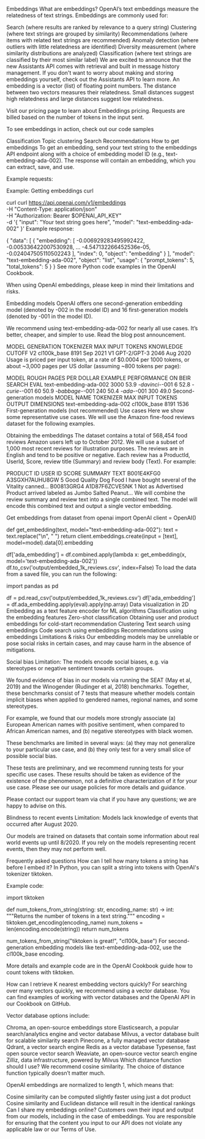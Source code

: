 Embeddings
What are embeddings?
OpenAI’s text embeddings measure the relatedness of text strings. Embeddings are commonly used for:

Search (where results are ranked by relevance to a query string)
Clustering (where text strings are grouped by similarity)
Recommendations (where items with related text strings are recommended)
Anomaly detection (where outliers with little relatedness are identified)
Diversity measurement (where similarity distributions are analyzed)
Classification (where text strings are classified by their most similar label)
We are excited to announce that the new Assistants API comes with retrieval and built in message history management. If you don't want to worry about making and storing embeddings yourself, check out the Assistants API to learn more.
An embedding is a vector (list) of floating point numbers. The distance between two vectors measures their relatedness. Small distances suggest high relatedness and large distances suggest low relatedness.

Visit our pricing page to learn about Embeddings pricing. Requests are billed based on the number of tokens in the input sent.

To see embeddings in action, check out our code samples

Classification
Topic clustering
Search
Recommendations
How to get embeddings
To get an embedding, send your text string to the embeddings API endpoint along with a choice of embedding model ID (e.g., text-embedding-ada-002). The response will contain an embedding, which you can extract, save, and use.

Example requests:

Example: Getting embeddings
curl

curl
curl https://api.openai.com/v1/embeddings \
  -H "Content-Type: application/json" \
  -H "Authorization: Bearer $OPENAI_API_KEY" \
  -d '{
    "input": "Your text string goes here",
    "model": "text-embedding-ada-002"
  }'
Example response:

{
  "data": [
    {
      "embedding": [
        -0.006929283495992422,
        -0.005336422007530928,
        ...
        -4.547132266452536e-05,
        -0.024047505110502243
      ],
      "index": 0,
      "object": "embedding"
    }
  ],
  "model": "text-embedding-ada-002",
  "object": "list",
  "usage": {
    "prompt_tokens": 5,
    "total_tokens": 5
  }
}
See more Python code examples in the OpenAI Cookbook.

When using OpenAI embeddings, please keep in mind their limitations and risks.

Embedding models
OpenAI offers one second-generation embedding model (denoted by -002 in the model ID) and 16 first-generation models (denoted by -001 in the model ID).

We recommend using text-embedding-ada-002 for nearly all use cases. It’s better, cheaper, and simpler to use. Read the blog post announcement.

MODEL GENERATION	TOKENIZER	MAX INPUT TOKENS	KNOWLEDGE CUTOFF
V2	cl100k_base	8191	Sep 2021
V1	GPT-2/GPT-3	2046	Aug 2020
Usage is priced per input token, at a rate of $0.0004 per 1000 tokens, or about ~3,000 pages per US dollar (assuming ~800 tokens per page):

MODEL	ROUGH PAGES PER DOLLAR	EXAMPLE PERFORMANCE ON BEIR SEARCH EVAL
text-embedding-ada-002	3000	53.9
*-davinci-*-001	6	52.8
*-curie-*-001	60	50.9
*-babbage-*-001	240	50.4
*-ada-*-001	300	49.0
Second-generation models
MODEL NAME	TOKENIZER	MAX INPUT TOKENS	OUTPUT DIMENSIONS
text-embedding-ada-002	cl100k_base	8191	1536
First-generation models (not recommended)
Use cases
Here we show some representative use cases. We will use the Amazon fine-food reviews dataset for the following examples.

Obtaining the embeddings
The dataset contains a total of 568,454 food reviews Amazon users left up to October 2012. We will use a subset of 1,000 most recent reviews for illustration purposes. The reviews are in English and tend to be positive or negative. Each review has a ProductId, UserId, Score, review title (Summary) and review body (Text). For example:

PRODUCT ID	USER ID	SCORE	SUMMARY	TEXT
B001E4KFG0	A3SGXH7AUHU8GW	5	Good Quality Dog Food	I have bought several of the Vitality canned...
B00813GRG4	A1D87F6ZCVE5NK	1	Not as Advertised	Product arrived labeled as Jumbo Salted Peanut...
We will combine the review summary and review text into a single combined text. The model will encode this combined text and output a single vector embedding.

Get embeddings from dataset
from openai import OpenAI
client = OpenAI()

def get_embedding(text, model="text-embedding-ada-002"):
   text = text.replace("\n", " ")
   return client.embeddings.create(input = [text], model=model).data[0].embedding

df['ada_embedding'] = df.combined.apply(lambda x: get_embedding(x, model='text-embedding-ada-002'))
df.to_csv('output/embedded_1k_reviews.csv', index=False)
To load the data from a saved file, you can run the following:

import pandas as pd

df = pd.read_csv('output/embedded_1k_reviews.csv')
df['ada_embedding'] = df.ada_embedding.apply(eval).apply(np.array)
Data visualization in 2D
Embedding as a text feature encoder for ML algorithms
Classification using the embedding features
Zero-shot classification
Obtaining user and product embeddings for cold-start recommendation
Clustering
Text search using embeddings
Code search using embeddings
Recommendations using embeddings
Limitations & risks
Our embedding models may be unreliable or pose social risks in certain cases, and may cause harm in the absence of mitigations.

Social bias
Limitation: The models encode social biases, e.g. via stereotypes or negative sentiment towards certain groups.

We found evidence of bias in our models via running the SEAT (May et al, 2019) and the Winogender (Rudinger et al, 2018) benchmarks. Together, these benchmarks consist of 7 tests that measure whether models contain implicit biases when applied to gendered names, regional names, and some stereotypes.

For example, we found that our models more strongly associate (a) European American names with positive sentiment, when compared to African American names, and (b) negative stereotypes with black women.

These benchmarks are limited in several ways: (a) they may not generalize to your particular use case, and (b) they only test for a very small slice of possible social bias.

These tests are preliminary, and we recommend running tests for your specific use cases. These results should be taken as evidence of the existence of the phenomenon, not a definitive characterization of it for your use case. Please see our usage policies for more details and guidance.

Please contact our support team via chat if you have any questions; we are happy to advise on this.

Blindness to recent events
Limitation: Models lack knowledge of events that occurred after August 2020.

Our models are trained on datasets that contain some information about real world events up until 8/2020. If you rely on the models representing recent events, then they may not perform well.

Frequently asked questions
How can I tell how many tokens a string has before I embed it?
In Python, you can split a string into tokens with OpenAI's tokenizer tiktoken.

Example code:

import tiktoken

def num_tokens_from_string(string: str, encoding_name: str) -> int:
    """Returns the number of tokens in a text string."""
    encoding = tiktoken.get_encoding(encoding_name)
    num_tokens = len(encoding.encode(string))
    return num_tokens

num_tokens_from_string("tiktoken is great!", "cl100k_base")
For second-generation embedding models like text-embedding-ada-002, use the cl100k_base encoding.

More details and example code are in the OpenAI Cookbook guide how to count tokens with tiktoken.

How can I retrieve K nearest embedding vectors quickly?
For searching over many vectors quickly, we recommend using a vector database. You can find examples of working with vector databases and the OpenAI API in our Cookbook on GitHub.

Vector database options include:

Chroma, an open-source embeddings store
Elasticsearch, a popular search/analytics engine and vector database
Milvus, a vector database built for scalable similarity search
Pinecone, a fully managed vector database
Qdrant, a vector search engine
Redis as a vector database
Typesense, fast open source vector search
Weaviate, an open-source vector search engine
Zilliz, data infrastructure, powered by Milvus
Which distance function should I use?
We recommend cosine similarity. The choice of distance function typically doesn’t matter much.

OpenAI embeddings are normalized to length 1, which means that:

Cosine similarity can be computed slightly faster using just a dot product
Cosine similarity and Euclidean distance will result in the identical rankings
Can I share my embeddings online?
Customers own their input and output from our models, including in the case of embeddings. You are responsible for ensuring that the content you input to our API does not violate any applicable law or our Terms of Use.